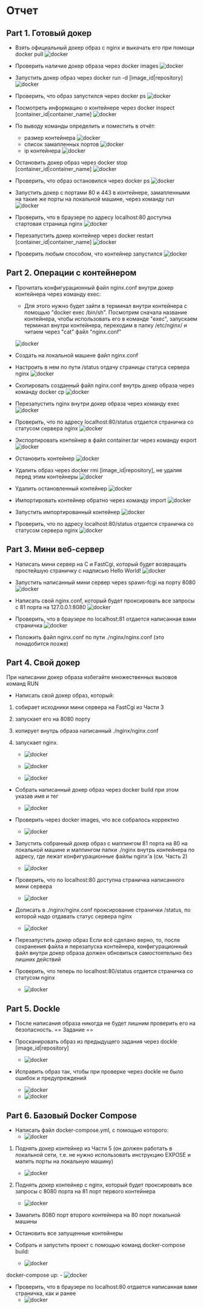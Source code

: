 # Отчет

## Part 1. Готовый докер

- Взять официальный докер образ с nginx и выкачать его при помощи docker pull
![docker](./img/1.1.png)


- Проверить наличие докер образа через docker images
![docker](.//img/1.2.png)


- Запустить докер образ через docker run -d [image_id|repository]
![docker](./img/1.3.png)

- Проверить, что образ запустился через docker ps
![docker](./img/1.4.png)

- Посмотреть информацию о контейнере через docker inspect [container_id|container_name]
![docker](./img/1.5.png)

- По выводу команды определить и поместить в отчёт:
    - размер контейнера 
    ![docker](./img/1.6.png)
    - список замапленных портов 
    ![docker](./img/1.7.png)
    - ip контейнера
    ![docker](./img/1.8.png)

- Остановить докер образ через docker stop [container_id|container_name]
![docker](./img/1.9.png)

- Проверить, что образ остановился через docker ps
![docker](./img/1.10.png)

- Запустить докер с портами 80 и 443 в контейнере, замапленными на такие же порты на локальной машине, через команду run
![docker](./img/1.11.png)


- Проверить, что в браузере по адресу localhost:80 доступна стартовая страница nginx
![docker](./img/1.12.png)


- Перезапустить докер контейнер через docker restart [container_id|container_name]
![docker](./img/1.13.png)

- Проверить любым способом, что контейнер запустился
![docker](./img/1.14.png)


## Part 2. Операции с контейнером

- Прочитать конфигурационный файл nginx.conf внутри докер контейнера через команду exec: 

    - Для этого нужно будет зайти в терминал внутри контейнера с помощью "docker exec /bin/sh". Посмотрим сначала название контейнера, чтобы использовать его в команде "exec", запускаем терминал внутри контейнера, переходим в папку /etc/nginx/ и читаем через "cat" файл "nginx.conf"

    ![docker](./img/2.1.png)


- Создать на локальной машине файл nginx.conf

- Настроить в нем по пути /status отдачу страницы статуса сервера nginx
![docker](./img/2.2.png)


- Скопировать созданный файл nginx.conf внутрь докер образа через команду docker cp
![docker](./img/2.3.png)


- Перезапустить nginx внутри докер образа через команду exec
![docker](./img/2.4.png)

- Проверить, что по адресу localhost:80/status отдается страничка со статусом сервера nginx
![docker](./img/2.5.png)

- Экспортировать контейнер в файл container.tar через команду export
![docker](./img/2.6.png)

- Остановить контейнер
![docker](./img/2.7.png)

- Удалить образ через docker rmi [image_id|repository], не удаляя перед этим контейнеры
![docker](./img/2.8.png)

- Удалить остановленный контейнер
![docker](./img/2.9.png)


- Импортировать контейнер обратно через команду import
![docker](./img/2.10.png)

- Запустить импортированный контейнер
![docker](./img/2.11.png)

- Проверить, что по адресу localhost:80/status отдается страничка со статусом сервера nginx
![docker](./img/2.12.png)



## Part 3. Мини веб-сервер

- Написать мини сервер на C и FastCgi, который будет возвращать простейшую страничку с надписью Hello World!
![docker](./img/3.1.png)

- Запустить написанный мини сервер через spawn-fcgi на порту 8080
![docker](./img/3.2.png)

- Написать свой nginx.conf, который будет проксировать все запросы с 81 порта на 127.0.0.1:8080
![docker](./img/3.3.png)

- Проверить, что в браузере по localhost:81 отдается написанная вами страничка
![docker](./img/3.4.png)

- Положить файл nginx.conf по пути ./nginx/nginx.conf (это понадобится позже)



## Part 4. Свой докер

При написании докер образа избегайте множественных вызовов команд RUN

- Написать свой докер образ, который:

1) собирает исходники мини сервера на FastCgi из Части 3
2) запускает его на 8080 порту
3) копирует внутрь образа написанный ./nginx/nginx.conf
4) запускает nginx.

    - ![docker](./img/4.1.png)

    - ![docker](./img/4.2.png)

    - ![docker](./img/4.3.png)

    

- Собрать написанный докер образ через docker build при этом указав имя и тег
    - ![docker](./img/4.4.png)

- Проверить через docker images, что все собралось корректно
    - ![docker](./img/4.5.png)

- Запустить собранный докер образ с маппингом 81 порта на 80 на локальной машине и маппингом папки ./nginx внутрь контейнера по адресу, где лежат конфигурационные файлы nginx'а (см. Часть 2)
    - ![docker](./img/4.6.png)

- Проверить, что по localhost:80 доступна страничка написанного мини сервера
    - ![docker](./img/4.7.png)

- Дописать в ./nginx/nginx.conf проксирование странички /status, по которой надо отдавать статус сервера nginx
    - ![docker](./img/4.8.png)

- Перезапустить докер образ
Если всё сделано верно, то, после сохранения файла и перезапуска контейнера, конфигурационный файл внутри докер образа должен обновиться самостоятельно без лишних действий
- Проверить, что теперь по localhost:80/status отдается страничка со статусом nginx
    - ![docker](./img/4.9.png)



## Part 5. Dockle

- После написания образа никогда не будет лишним проверить его на безопасность.
== Задание ==

- Просканировать образ из предыдущего задания через dockle [image_id|repository]
    - ![docker](./img/5.1.png)

- Исправить образ так, чтобы при проверке через dockle не было ошибок и предупреждений
    - ![docker](./img/5.2.png)
    - ![docker](./img/5.3.png)


## Part 6. Базовый Docker Compose

- Написать файл docker-compose.yml, с помощью которого:
    - ![docker](./img/6.1.png)

1) Поднять докер контейнер из Части 5 (он должен работать в локальной сети, т.е. не нужно использовать инструкцию EXPOSE и мапить порты на локальную машину)
    - ![docker](./img/6.2.png)


2) Поднять докер контейнер с nginx, который будет проксировать все запросы с 8080 порта на 81 порт первого контейнера
    - ![docker](./img/6.3.png)
- Замапить 8080 порт второго контейнера на 80 порт локальной машины

- Остановить все запущенные контейнеры

- Собрать и запустить проект с помощью команд docker-compose build:
    - ![docker](./img/6.4.png)

docker-compose up:
    - ![docker](./img/6.5.png)

- Проверить, что в браузере по localhost:80 отдается написанная вами страничка, как и ранее
    - ![docker](./img/6.6.png)